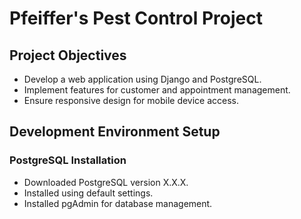 # Pfeiffer's Pest Control Project

## Project Objectives

- Develop a web application using Django and PostgreSQL.
- Implement features for customer and appointment management.
- Ensure responsive design for mobile device access.

## Development Environment Setup

### PostgreSQL Installation

- Downloaded PostgreSQL version X.X.X.
- Installed using default settings.
- Installed pgAdmin for database management.
